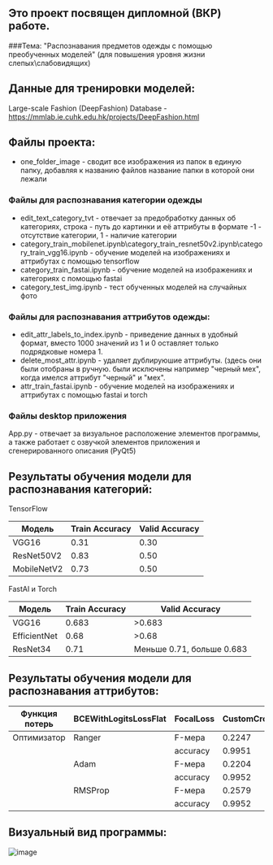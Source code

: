 ## Это проект посвящен дипломной (ВКР) работе.
###Тема: "Распознавания предметов одежды с помощью преобученных моделей" (для повышения уровня жизни слепых\слабовидящих)

## Данные для тренировки моделей:
Large-scale Fashion (DeepFashion) Database - https://mmlab.ie.cuhk.edu.hk/projects/DeepFashion.html

## Файлы проекта:
+ one_folder_image - сводит все изображения из папок в единую папку, добавляя к названию файлов название папки в которой они лежали

### Файлы для распознавания категории одежды
+ edit_text_category_tvt - отвечает за предобработку данных об категориях, строка - путь до картинки и её аттрибуты в формате -1 - отсутствие категории, 1 - наличие категории
+ category_train_mobilenet.ipynb\category_train_resnet50v2.ipynb\category_train_vgg16.ipynb - обучение моделей на изображениях и аттрибутах с помощью tensorflow
+ category_train_fastai.ipynb - обучение моделей на изображениях и категориях с помощью fastai
+ category_test_img.ipynb - тест обученных моделей на случайных фото

### Файлы для распознавания аттрибутов одежды:
+ edit_attr_labels_to_index.ipynb - приведение данных в удобный формат, вместо 1000 значений из 1 и 0 оставляет только подрядковые номера 1.
+ delete_most_attr.ipynb - удаляет дублируюшие аттрибуты. (здесь они были отобраны в ручную. были исключены например "черный мех", когда имелся аттрибут "черный" и "мех".
+ attr_train_fastai.ipynb - обучение моделей на изображениях и аттрибутах с помощью fastai и torch

### Файлы desktop приложения
App.py - отвечает за визуальное расположение элементов программы, а также работает с озвучкой элементов приложения и сгенерированного описания (PyQt5)

## Результаты обучения модели для распознавания категорий:
TensorFlow

| Модель          | Train Accuracy | Valid Accuracy |
|------------------|----------------|-----------------|
| VGG16            | 0.31          | 0.30           |
| ResNet50V2       | 0.83          | 0.50           |
| MobileNetV2      | 0.73          | 0.50           |

FastAI и Torch

| Модель               | Train Accuracy         | Valid Accuracy                         |
|---------------------|------------------------|----------------------------------------|
| VGG16               | 0.683                  | >0.683                                 |
| EfficientNet        | 0.68                   | >0.68                                  |
| ResNet34            | 0.71                   | Меньше 0.71, больше 0.683             |

## Результаты обучения модели для распознавания аттрибутов:
| Функция потерь                | BCEWithLogitsLossFlat | FocalLoss | CustomCrossEntropyLoss | CustomLabelSmoothing |
|-------------------------------|-----------------------|-----------|------------------------|-----------------------|
|Оптимизатор|Ranger| F-мера                       | 0.2247                | 0.1317    | 0.1351                 | 0.1699                |
||| accuracy                     | 0.9951                | 0.8626    | 0.8586                 | 0.9952                |
||Adam| F-мера                       | 0.2204                | 0.1877    | 0.1885                 | 0.1605                |
||| accuracy                     | 0.9952                | 0.9107    | 0.9121                 | 0.9952                |
||RMSProp| F-мера                       | 0.2579                | 0.2041    | 0.2032                 | 0.2108                |
||| accuracy                     | 0.9952                | 0.9224    | 0.9214                 | 0.9952                

## Визуальный вид программы:
![image](https://github.com/Wind421/Diploma---Neuro-Fashion-App/assets/87717691/1803eae5-7828-4841-9890-bdcaa98b0585)
